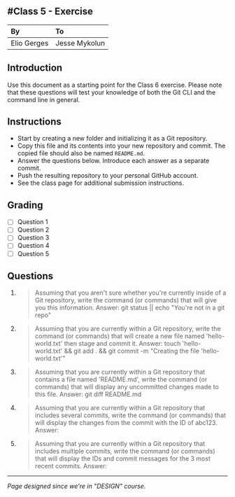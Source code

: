 
#Class 5 - Exercise
---
|By|To|
|:-------------|:--------------|
|Elio Gerges|Jesse Mykolun|

## Introduction
Use this document as a starting point for the Class 6 exercise. Please note that these questions will test your knowledge of both the Git CLI and the command line in general.

## Instructions
- Start by creating a new folder and initializing it as a Git repository.
- Copy this file and its contents into your new repository and commit. The copied file should also be named `README.md`.
- Answer the questions below. Introduce each answer as a separate commit.
- Push the resulting repository to your personal GitHub account.
- See the class page for additional submission instructions.

## Grading
- [ ] Question 1
- [ ] Question 2
- [ ] Question 3
- [ ] Question 4
- [ ] Question 5

## Questions
1. > Assuming that you aren't sure whether you're currently inside of a Git repository, write the command (or commands) that will give you this information.
Answer: git status || echo "You're not in a git repo"

2. > Assuming that you are currently within a Git repository, write the command (or commands) that will create a new file named 'hello-world.txt' then stage and commit it.
Answer: touch 'hello-world.txt' && git add . && git commit -m "Creating the file 'hello-world.txt'"

3. > Assuming that you are currently within a Git repository that contains a file named 'README.md', write the command (or commands) that will display any uncommitted changes made to this file.
Answer: git diff README.md

4. > Assuming that you are currently within a Git repository that includes several commits, write the command (or commands) that will display the changes from the commit with the ID of abc123.
Answer: 

5. > Assuming that you are currently within a Git repository that includes multiple commits, write the command (or commands) that will display the IDs and commit messages for the 3 most recent commits.
Answer: 

---
*Page designed since we're in "DESIGN" course.*